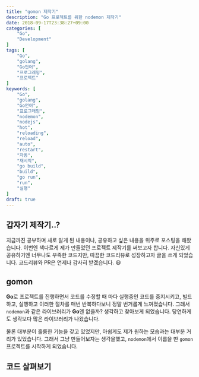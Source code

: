 ```yaml
---
title: "gomon 제작기"
description: "Go 프로젝트를 위한 nodemon 제작기"
date: 2018-09-17T23:38:27+09:00
categories: [
    "Go",
    "Development"
]
tags: [
    "Go",
    "golang",
    "Go언어",
    "프로그래밍",
    "프로젝트"
]
keywords: [
    "Go",
    "golang",
    "Go언어",
    "프로그래밍",
    "nodemon",
    "nodejs",
    "hot",
    "reloading",
    "reload",
    "auto",
    "restart",
    "자동",
    "재시작",
    "go build",
    "build",
    "go run",
    "run",
    "실행"
]
draft: true
---
```


## 갑자기 제작기..?
지금까진 공부하며 새로 알게 된 내용이나, 공유하고 싶은 내용을 위주로 포스팅을 해왔습니다. 이번엔 색다르게 제가 만들었던 프로젝트 제작기를 써보고자 합니다. 자신있게 공유하기엔 너무나도 부족한 코드지만, 따끔한 코드리뷰로 성장하고자 글을 쓰게 되었습니다. 코드리뷰와 PR은 언제나 감사히 받겠습니다. :smiley:

## gomon
**Go**로 프로젝트를 진행하면서 코드를 수정할 때 마다 실행중인 코드를 중지시키고, 빌드하고, 실행하고 이러한 절차를 매번 반복하다보니 정말 번거롭게 느껴졌습니다. 그래서 `nodemon`과 같은 라이브러리가 **Go**엔 없을까? 생각하고 찾아보게 되었습니다. 당연하게도 생각보다 많은 라이브러리가 나왔습니다.

물론 대부분이 훌륭한 기능을 갖고 있었지만, 아쉽게도 제가 원하는 모습과는 대부분 거리가 있었습니다. 그래서 그냥 만들어보자는 생각을했고, `nodemon`에서 이름을 딴 `gomon` 프로젝트를 시작하게 되었습니다.

## 코드 살펴보기


